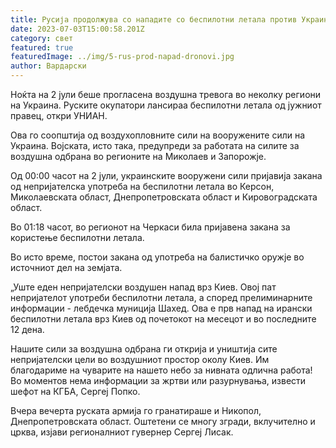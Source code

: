 ```yaml
---
title: Русија продолжува со нападите со беспилотни летала против Украина
date: 2023-07-03T15:00:58.201Z
category: свет
featured: true
featuredImage: ../img/5-rus-prod-napad-dronovi.jpg
author: Вардарски
---
```

Ноќта на 2 јули беше прогласена воздушна тревога во неколку региони на Украина. Руските окупатори лансираа беспилотни летала од јужниот правец, откри УНИАН.

Ова го соопштија од воздухопловните сили на вооружените сили на Украина. Војската, исто така, предупреди за работата на силите за воздушна одбрана во регионите на Миколаев и Запорожје.

Од 00:00 часот на 2 јули, украинските вооружени сили пријавија закана од непријателска употреба на беспилотни летала во Керсон, Миколаевската област, Днепропетровската област и Кировоградската област.

Во 01:18 часот, во регионот на Черкаси била пријавена закана за користење беспилотни летала.

Во исто време, постои закана од употреба на балистичко оружје во источниот дел на земјата.

„Уште еден непријателски воздушен напад врз Киев. Овој пат непријателот употреби беспилотни летала, а според прелиминарните информации - лебдечка муниција Шахед. Ова е прв напад на ирански беспилотни летала врз Киев од почетокот на месецот и во последните 12 дена.

Нашите сили за воздушна одбрана ги открија и уништија сите непријателски цели во воздушниот простор околу Киев. Им благодариме на чуварите на нашето небо за нивната одлична работа! Во моментов нема информации за жртви или разурнувања, извести шефот на КГБА, Сергеј Попко.

Вчера вечерта руската армија го гранатираше и Никопол, Днепропетровската област. Оштетени се многу згради, вклучително и црква, изјави регионалниот гувернер Сергеј Лисак.
